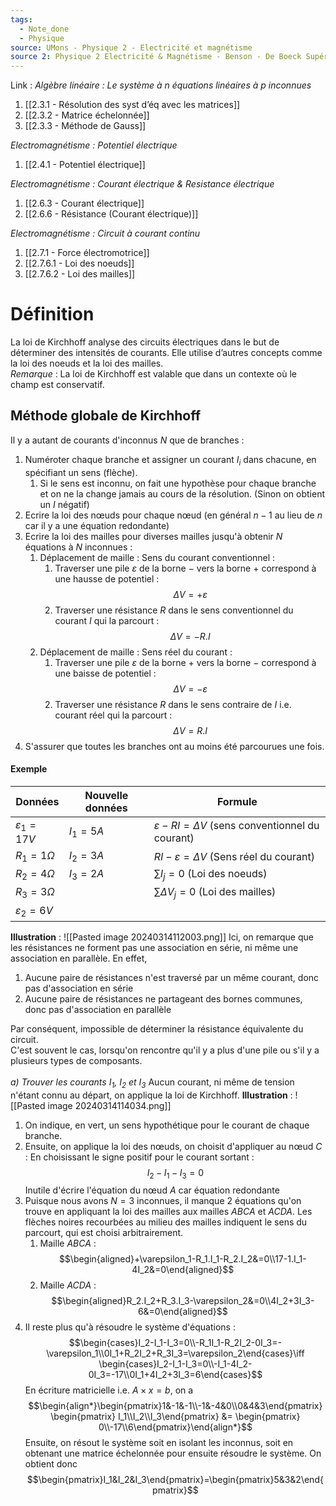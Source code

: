 ```yaml
---
tags:
  - Note_done
  - Physique
source: UMons - Physique 2 - Electricité et magnétisme
source 2: Physique 2 Electricité & Magnétisme - Benson - De Boeck Supérieur
---
```


Link :
_Algèbre linéaire : Le système à n équations linéaires à p inconnues_ 
1. [[2.3.1 - Résolution des syst d’éq avec les matrices]]
2. [[2.3.2 - Matrice échelonnée]]
3. [[2.3.3 - Méthode de Gauss]]

_Electromagnétisme : Potentiel électrique_
1. [[2.4.1 - Potentiel électrique]]

_Electromagnétisme : Courant électrique & Resistance électrique_
1. [[2.6.3 - Courant électrique]]
2. [[2.6.6 - Résistance (Courant électrique)]]


_Electromagnétisme : Circuit à courant continu_
1. [[2.7.1 - Force électromotrice]]
2. [[2.7.6.1 - Loi des noeuds]]
3. [[2.7.6.2 - Loi des mailles]]

# Définition
La loi de Kirchhoff analyse des circuits électriques dans le but de déterminer des intensités de courants. Elle utilise d’autres concepts comme la loi des noeuds et la loi des mailles. 
\
_Remarque_ : La loi de Kirchhoff est valable que dans un contexte où le champ est conservatif. 

## Méthode globale de Kirchhoff
Il y a autant de courants d'inconnus $N$ que de branches :
1. Numéroter chaque branche et assigner un courant $I_i$ dans chacune, en spécifiant un sens (flèche).
	1. Si le sens est inconnu, on fait une hypothèse pour chaque branche et on ne la change jamais au cours de la résolution. (Sinon on obtient un $I$ négatif)
2. Ecrire la loi des nœuds pour chaque nœud (en général $n-1$ au lieu de $n$ car il y a une équation redondante)
3. Ecrire la loi des mailles pour diverses mailles jusqu'à obtenir $N$ équations à $N$ inconnues :
	1. Déplacement de maille : Sens du courant conventionnel :
		1. Traverser une pile $\varepsilon$ de la borne $-$ vers la borne $+$ correspond à une hausse de potentiel : $$\Delta V=+\varepsilon$$
		2. Traverser une résistance $R$ dans le sens conventionnel du courant $I$ qui la parcourt : $$\Delta V =-R.I$$
	2. Déplacement de maille : Sens réel du courant :
		1. Traverser une pile $\varepsilon$ de la borne $+$ vers la borne $-$ correspond à une baisse de potentiel : $$\Delta V=-\varepsilon$$
		2. Traverser une résistance $R$ dans le sens contraire de $I$ i.e. courant réel qui la parcourt : $$\Delta V = R.I$$
4. S'assurer que toutes les branches ont au moins été parcourues une fois. 

#### Exemple
| Données             | Nouvelle données | Formule                                                    |
| ------------------- | ---------------- | ---------------------------------------------------------- |
| $\varepsilon_1=17V$ | $I_1 =5A$        | $\varepsilon -RI=\Delta V$ (sens conventionnel du courant) |
| $R_1=1\Omega$       | $I_2=3A$         | $RI-\varepsilon =\Delta V$ (Sens réel du courant)          |
| $R_2=4\Omega$       | $I_3=2A$         | $\sum I_j = 0$ (Loi des noeuds)                            |
| $R_3=3\Omega$       |                  | $\sum \Delta V_j =0$ (Loi des mailles)                     |
| $\varepsilon_2=6V$  |                  |                                                            |
**Illustration** : ![[Pasted image 20240314112003.png]]
Ici, on remarque que les résistances ne forment pas une association en série, ni même une association en parallèle. En effet, 
1. Aucune paire de résistances n'est traversé par un même courant, donc pas d'association en série
2. Aucune paire de résistances ne partageant des bornes communes, donc pas d'association en parallèle

Par conséquent, impossible de déterminer la résistance équivalente du circuit. 
\
C'est souvent le cas, lorsqu'on rencontre qu'il y a plus d'une pile ou s'il y a plusieurs types de composants.
\
\
_a) Trouver les courants $I_1$, $I_2$ et $I_3$_
Aucun courant, ni même de tension n'étant connu au départ, on applique la loi de Kirchhoff. 
**Illustration** : ![[Pasted image 20240314114034.png]]
1. On indique, en vert, un sens hypothétique pour le courant de chaque branche. 
2. Ensuite, on applique la loi des nœuds, on choisit d'appliquer au nœud $C$ : En choisissant le signe positif pour le courant sortant : $$I_2-I_1-I_3=0$$ Inutile d'écrire l'équation du nœud $A$ car équation redondante 
3. Puisque nous avons $N=3$ inconnues, il manque 2 équations qu'on trouve en appliquant la loi des mailles aux mailles $ABCA$ et $ACDA$. Les flèches noires recourbées au milieu des mailles indiquent le sens du parcourt, qui est choisi arbitrairement. 
	1. Maille $ABCA$ : $$\begin{aligned}+\varepsilon_1-R_1.I_1-R_2.I_2&=0\\17-1.I_1-4I_2&=0\end{aligned}$$
	2. Maille $ACDA$ : $$\begin{aligned}R_2.I_2+R_3.I_3-\varepsilon_2&=0\\4I_2+3I_3-6&=0\end{aligned}$$
4. Il reste plus qu'à résoudre le système d'équations : $$\begin{cases}I_2-I_1-I_3=0\\-R_1I_1-R_2I_2-0I_3=-\varepsilon_1\\0I_1+R_2I_2+R_3I_3=\varepsilon_2\end{cases}\iff \begin{cases}I_2-I_1-I_3=0\\-I_1-4I_2-0I_3=-17\\0I_1+4I_2+3I_3=6\end{cases}$$ En écriture matricielle i.e. $A\times x = b$, on a $$\begin{align*}\begin{pmatrix}1&-1&-1\\-1&-4&0\\0&4&3\end{pmatrix} \begin{pmatrix} I_1\\I_2\\I_3\end{pmatrix} &= \begin{pmatrix} 0\\-17\\6\end{pmatrix}\end{align*}$$ Ensuite, on résout le système soit en isolant les inconnus, soit en obtenant une matrice échelonnée pour ensuite résoudre le système. On obtient donc $$\begin{pmatrix}I_1&I_2&I_3\end{pmatrix}=\begin{pmatrix}5&3&2\end{pmatrix}$$

